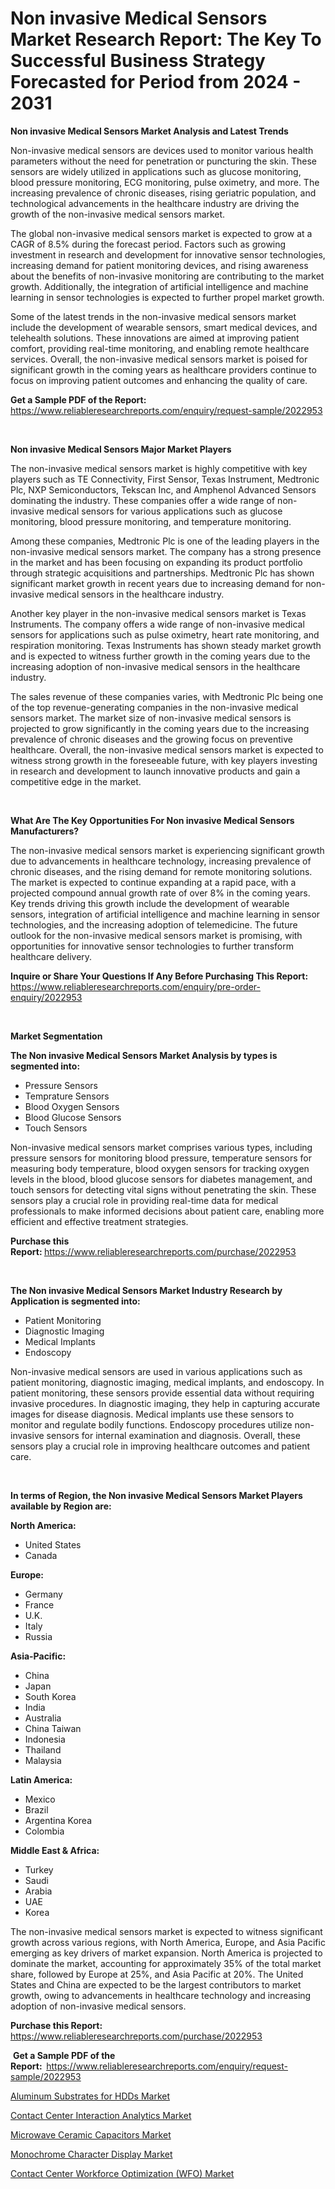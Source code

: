 <p><h1>Non invasive Medical Sensors Market Research Report: The Key To Successful Business Strategy Forecasted for Period from 2024 - 2031</h1></p><p><strong>Non invasive Medical Sensors Market Analysis and Latest Trends</strong></p>
<p><p>Non-invasive medical sensors are devices used to monitor various health parameters without the need for penetration or puncturing the skin. These sensors are widely utilized in applications such as glucose monitoring, blood pressure monitoring, ECG monitoring, pulse oximetry, and more. The increasing prevalence of chronic diseases, rising geriatric population, and technological advancements in the healthcare industry are driving the growth of the non-invasive medical sensors market.</p><p>The global non-invasive medical sensors market is expected to grow at a CAGR of 8.5% during the forecast period. Factors such as growing investment in research and development for innovative sensor technologies, increasing demand for patient monitoring devices, and rising awareness about the benefits of non-invasive monitoring are contributing to the market growth. Additionally, the integration of artificial intelligence and machine learning in sensor technologies is expected to further propel market growth.</p><p>Some of the latest trends in the non-invasive medical sensors market include the development of wearable sensors, smart medical devices, and telehealth solutions. These innovations are aimed at improving patient comfort, providing real-time monitoring, and enabling remote healthcare services. Overall, the non-invasive medical sensors market is poised for significant growth in the coming years as healthcare providers continue to focus on improving patient outcomes and enhancing the quality of care.</p></p>
<p><strong>Get a Sample PDF of the Report:&nbsp;</strong> <a href="https://www.reliableresearchreports.com/enquiry/request-sample/2022953">https://www.reliableresearchreports.com/enquiry/request-sample/2022953</a></p>
<p>&nbsp;</p>
<p><strong>Non invasive Medical Sensors Major Market Players</strong></p>
<p><p>The non-invasive medical sensors market is highly competitive with key players such as TE Connectivity, First Sensor, Texas Instrument, Medtronic Plc, NXP Semiconductors, Tekscan Inc, and Amphenol Advanced Sensors dominating the industry. These companies offer a wide range of non-invasive medical sensors for various applications such as glucose monitoring, blood pressure monitoring, and temperature monitoring.</p><p>Among these companies, Medtronic Plc is one of the leading players in the non-invasive medical sensors market. The company has a strong presence in the market and has been focusing on expanding its product portfolio through strategic acquisitions and partnerships. Medtronic Plc has shown significant market growth in recent years due to increasing demand for non-invasive medical sensors in the healthcare industry.</p><p>Another key player in the non-invasive medical sensors market is Texas Instruments. The company offers a wide range of non-invasive medical sensors for applications such as pulse oximetry, heart rate monitoring, and respiration monitoring. Texas Instruments has shown steady market growth and is expected to witness further growth in the coming years due to the increasing adoption of non-invasive medical sensors in the healthcare industry.</p><p>The sales revenue of these companies varies, with Medtronic Plc being one of the top revenue-generating companies in the non-invasive medical sensors market. The market size of non-invasive medical sensors is projected to grow significantly in the coming years due to the increasing prevalence of chronic diseases and the growing focus on preventive healthcare. Overall, the non-invasive medical sensors market is expected to witness strong growth in the foreseeable future, with key players investing in research and development to launch innovative products and gain a competitive edge in the market.</p></p>
<p>&nbsp;</p>
<p><strong>What Are The Key Opportunities For Non invasive Medical Sensors Manufacturers?</strong></p>
<p><p>The non-invasive medical sensors market is experiencing significant growth due to advancements in healthcare technology, increasing prevalence of chronic diseases, and the rising demand for remote monitoring solutions. The market is expected to continue expanding at a rapid pace, with a projected compound annual growth rate of over 8% in the coming years. Key trends driving this growth include the development of wearable sensors, integration of artificial intelligence and machine learning in sensor technologies, and the increasing adoption of telemedicine. The future outlook for the non-invasive medical sensors market is promising, with opportunities for innovative sensor technologies to further transform healthcare delivery.</p></p>
<p><strong>Inquire or Share Your Questions If Any Before Purchasing This Report:</strong> <a href="https://www.reliableresearchreports.com/enquiry/pre-order-enquiry/2022953">https://www.reliableresearchreports.com/enquiry/pre-order-enquiry/2022953</a></p>
<p>&nbsp;</p>
<p><strong>Market Segmentation</strong></p>
<p><strong>The Non invasive Medical Sensors Market Analysis by types is segmented into:</strong></p>
<p><ul><li>Pressure Sensors</li><li>Temprature Sensors</li><li>Blood Oxygen Sensors</li><li>Blood Glucose Sensors</li><li>Touch Sensors</li></ul></p>
<p><p>Non-invasive medical sensors market comprises various types, including pressure sensors for monitoring blood pressure, temperature sensors for measuring body temperature, blood oxygen sensors for tracking oxygen levels in the blood, blood glucose sensors for diabetes management, and touch sensors for detecting vital signs without penetrating the skin. These sensors play a crucial role in providing real-time data for medical professionals to make informed decisions about patient care, enabling more efficient and effective treatment strategies.</p></p>
<p><strong>Purchase this Report:&nbsp;</strong><a href="https://www.reliableresearchreports.com/purchase/2022953">https://www.reliableresearchreports.com/purchase/2022953</a></p>
<p>&nbsp;</p>
<p><strong>The Non invasive Medical Sensors Market Industry Research by Application is segmented into:</strong></p>
<p><ul><li>Patient Monitoring</li><li>Diagnostic Imaging</li><li>Medical Implants</li><li>Endoscopy</li></ul></p>
<p><p>Non-invasive medical sensors are used in various applications such as patient monitoring, diagnostic imaging, medical implants, and endoscopy. In patient monitoring, these sensors provide essential data without requiring invasive procedures. In diagnostic imaging, they help in capturing accurate images for disease diagnosis. Medical implants use these sensors to monitor and regulate bodily functions. Endoscopy procedures utilize non-invasive sensors for internal examination and diagnosis. Overall, these sensors play a crucial role in improving healthcare outcomes and patient care.</p></p>
<p>&nbsp;</p>
<p><strong>In terms of Region, the Non invasive Medical Sensors Market Players available by Region are:</strong></p>
<p>
    <p> <strong> North America: </strong>
        <ul>
            <li>United States</li>
            <li>Canada</li>
        </ul>
        </p> 
    <p> <strong> Europe: </strong>
        <ul>
            <li>Germany</li>
            <li>France</li>
            <li>U.K.</li>
            <li>Italy</li>
            <li>Russia</li>
        </ul>
        </p> 
    <p> <strong> Asia-Pacific: </strong>
        <ul>
            <li>China</li>
            <li>Japan</li>
            <li>South Korea</li>
            <li>India</li>
            <li>Australia</li>
            <li>China Taiwan</li>
            <li>Indonesia</li>
            <li>Thailand</li>
            <li>Malaysia</li>
        </ul>
        </p> 
    <p> <strong> Latin America: </strong>
        <ul>
            <li>Mexico</li>
            <li>Brazil</li>
            <li>Argentina Korea</li>
            <li>Colombia</li>
        </ul>
        </p> 
    <p> <strong> Middle East & Africa: </strong>
        <ul>
            <li>Turkey</li>
            <li>Saudi</li>
            <li>Arabia</li>
            <li>UAE</li>
            <li>Korea</li>
        </ul>
    </p>
    </p>
<p><p>The non-invasive medical sensors market is expected to witness significant growth across various regions, with North America, Europe, and Asia Pacific emerging as key drivers of market expansion. North America is projected to dominate the market, accounting for approximately 35% of the total market share, followed by Europe at 25%, and Asia Pacific at 20%. The United States and China are expected to be the largest contributors to market growth, owing to advancements in healthcare technology and increasing adoption of non-invasive medical sensors.</p></p>
<p><strong>Purchase this Report: </strong><a href="https://www.reliableresearchreports.com/purchase/2022953">https://www.reliableresearchreports.com/purchase/2022953</a></p>
<p>&nbsp;<strong>Get a Sample PDF of the Report:&nbsp;&nbsp;</strong><a href="https://www.reliableresearchreports.com/enquiry/request-sample/2022953">https://www.reliableresearchreports.com/enquiry/request-sample/2022953</a></p>
<p><strong></strong></p>
<p><p><a href="https://full-wildebeest-80b.notion.site/Aluminum-Substrates-for-HDDs-Market-Size-Share-Trends-Analysis-Report-By-Material-By-Type-By-En-a58ca646bd7e4b708a4ca0fce704f74a">Aluminum Substrates for HDDs Market</a></p><p><a href="https://pretty-mail-caf.notion.site/Contact-Center-Interaction-Analytics-Market-Size-Growth-Outlook-from-2024-to-2031-projecting-at-Ma-c6eea043651c4de6b96aa7bab0dbe36f">Contact Center Interaction Analytics Market</a></p><p><a href="https://view.publitas.com/reportprime-1/microwave-ceramic-capacitors-market-research-report-provides-thorough-industry-overview-which-offers-an-in-depth-analysis-of-product-trends-and-new-market-divisions/">Microwave Ceramic Capacitors Market</a></p><p><a href="https://view.publitas.com/reportprime-1/monochrome-character-display-market-size-and-examines-its-market-scope-with-a-primary-focus-on-growth-opportunities-and-forecasted-trends-spanning-from-2024-to-2031/">Monochrome Character Display Market</a></p><p><a href="https://flame-sidecar-702.notion.site/Contact-Center-Workforce-Optimization-WFO-Market-Size-2024-2031-Global-Industrial-Analysis-Key--30f01bed2a5b49bd9202eb36c9249044">Contact Center Workforce Optimization (WFO) Market</a></p></p>